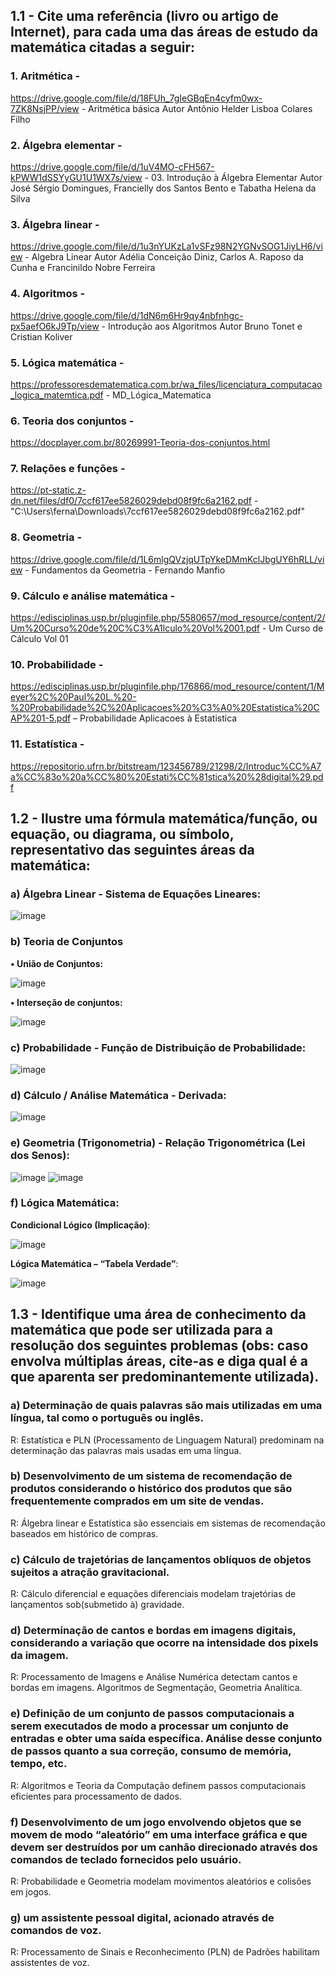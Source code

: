 ## 1.1 - Cite uma referência (livro ou artigo de Internet), para cada uma das áreas de estudo da matemática citadas a seguir:

### 1.	Aritmética - 
https://drive.google.com/file/d/18FUh_7gIeGBqEn4cyfm0wx-7ZK8NsjPP/view -  Aritmética básica Autor Antônio Helder Lisboa Colares Filho

### 2.	Álgebra elementar - 
https://drive.google.com/file/d/1uV4MO-cFH567-kPWW1dSSYyGU1U1WX7s/view - 03. Introdução à Álgebra Elementar Autor José Sérgio Domingues, Francielly dos Santos Bento e Tabatha Helena da Silva

### 3.	Álgebra linear  -  
https://drive.google.com/file/d/1u3nYUKzLa1vSFz98N2YGNvSOG1JiyLH6/view - Algebra Linear Autor Adélia Conceição Diniz, Carlos A. Raposo da Cunha e Francinildo Nobre Ferreira

### 4.	Algoritmos  - 
https://drive.google.com/file/d/1dN6m6Hr9qy4nbfnhgc-px5aefO6kJ9Tp/view - Introdução aos Algoritmos Autor Bruno Tonet e Cristian Koliver

### 5.	Lógica matemática - 
https://professoresdematematica.com.br/wa_files/licenciatura_computacao_logica_matemtica.pdf - MD_Lógica_Matematica

### 6.	Teoria dos conjuntos - 
https://docplayer.com.br/80269991-Teoria-dos-conjuntos.html

### 7.	Relações e funções - 
https://pt-static.z-dn.net/files/df0/7ccf617ee5826029debd08f9fc6a2162.pdf - "C:\Users\ferna\Downloads\7ccf617ee5826029debd08f9fc6a2162.pdf"

### 8.	Geometria  - 
https://drive.google.com/file/d/1L6mlgQVzjqUTpYkeDMmKclJbgUY6hRLL/view - Fundamentos da Geometria - Fernando Manfio

### 9.	Cálculo e análise matemática - 
https://edisciplinas.usp.br/pluginfile.php/5580657/mod_resource/content/2/Um%20Curso%20de%20C%C3%A1lculo%20Vol%2001.pdf - Um Curso de Cálculo Vol 01

### 10.	Probabilidade - 
https://edisciplinas.usp.br/pluginfile.php/176866/mod_resource/content/1/Meyer%2C%20Paul%20L.%20-%20Probabilidade%2C%20Aplicacoes%20%C3%A0%20Estatistica%20CAP%201-5.pdf – Probabilidade  Aplicacoes à Estatistica

### 11.	Estatística - 
https://repositorio.ufrn.br/bitstream/123456789/21298/2/Introduc%CC%A7a%CC%83o%20a%CC%80%20Estati%CC%81stica%20%28digital%29.pdf


## 1.2 - Ilustre uma fórmula matemática/função, ou equação, ou diagrama, ou símbolo, representativo das seguintes áreas da matemática:

### a) Álgebra Linear - Sistema de Equações Lineares:
 ![image](https://github.com/fnddavi/mat_comp_2023_02/assets/92491040/ad102709-feab-4884-a014-bf669c974e4a)

### b) Teoria de Conjuntos
**•	União de Conjuntos:**

 ![image](https://github.com/fnddavi/mat_comp_2023_02/assets/92491040/02bbd452-4c08-4a6f-aba2-d94b1fe179c5)

**•	Interseção de conjuntos:**

![image](https://github.com/fnddavi/mat_comp_2023_02/assets/92491040/ae04dfe6-50e7-4d1c-af61-e9213d2b3c88)

### c) Probabilidade - Função de Distribuição de Probabilidade:

![image](https://github.com/fnddavi/mat_comp_2023_02/assets/92491040/59b06863-acdf-49ed-884a-0c24fe7000f8)

### d) Cálculo / Análise Matemática - Derivada:

![image](https://github.com/fnddavi/mat_comp_2023_02/assets/92491040/70206330-2db1-47f8-b7e5-3c9af8828c98)

### e) Geometria (Trigonometria) - Relação Trigonométrica (Lei dos Senos):
 
 ![image](https://github.com/fnddavi/mat_comp_2023_02/assets/92491040/acb4a8c1-4a0a-4fa6-8ffa-8c4de022bfb8)
![image](https://github.com/fnddavi/mat_comp_2023_02/assets/92491040/e4eb7819-f991-4903-80a4-32b329d6c899)


### f) Lógica Matemática:

**Condicional Lógico (Implicação)**:

 ![image](https://github.com/fnddavi/mat_comp_2023_02/assets/92491040/319bade6-577b-41c1-a913-3db995019c53)

**Lógica Matemática – “Tabela Verdade”**:

![image](https://github.com/fnddavi/mat_comp_2023_02/assets/92491040/1be24f2a-816d-4c9a-b22e-cc1ef96ddd47)

## 1.3 - Identifique uma área de conhecimento da matemática que pode ser utilizada para a resolução dos seguintes problemas (obs: caso envolva múltiplas áreas, cite-as e diga qual é a que aparenta ser predominantemente utilizada).

### a) Determinação de quais palavras são mais utilizadas em uma língua, tal como o português ou inglês.
R: Estatística e PLN (Processamento de Linguagem Natural) predominam na determinação das palavras mais usadas em uma língua.

### b) Desenvolvimento de um sistema de recomendação de produtos considerando o histórico dos produtos que são frequentemente comprados em um site de vendas.
R: Álgebra linear e Estatística são essenciais em sistemas de recomendação baseados em histórico de compras.

### c) Cálculo de trajetórias de lançamentos oblíquos de objetos sujeitos a atração gravitacional.
R: Cálculo diferencial e equações diferenciais modelam trajetórias de lançamentos sob(submetido à) gravidade.

### d) Determinação de cantos e bordas em imagens digitais, considerando a variação que ocorre na intensidade dos pixels da imagem.
R: Processamento de Imagens e Análise Numérica detectam cantos e bordas em imagens. Algoritmos de Segmentação, Geometria Analítica.

### e) Definição de um conjunto de passos computacionais a serem executados de modo a processar um conjunto de entradas e obter uma saída específica. Análise desse conjunto de passos quanto a sua correção, consumo de memória, tempo, etc. 
R: Algoritmos e Teoria da Computação definem passos computacionais eficientes para processamento de dados.

### f) Desenvolvimento de um jogo envolvendo objetos que se movem de modo “aleatório” em uma interface gráfica e que devem ser destruídos por um canhão direcionado através dos comandos de teclado fornecidos pelo usuário. 
R: Probabilidade e Geometria modelam movimentos aleatórios e colisões em jogos.

### g) um assistente pessoal digital, acionado através de comandos de voz.
R: Processamento de Sinais e Reconhecimento (PLN) de Padrões habilitam assistentes de voz.
